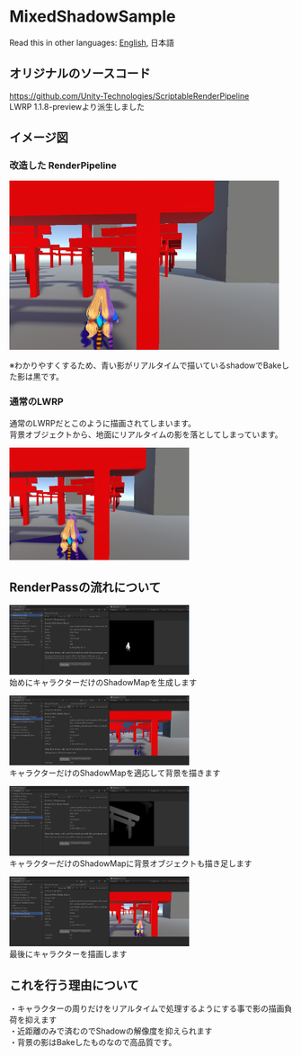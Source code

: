 # MixedShadowSample
Read this in other languages: [English](README.ja.md), 日本語 <br />


## オリジナルのソースコード
  https://github.com/Unity-Technologies/ScriptableRenderPipeline <br/>
  LWRP 1.1.8-previewより派生しました

## イメージ図

### 改造した RenderPipeline
<img src="docs/img/MixShadow.png" width="480px">

※わかりやすくするため、青い影がリアルタイムで描いているshadowでBakeした影は黒です。

### 通常のLWRP
通常のLWRPだとこのように描画されてしまいます。<br />
背景オブジェクトから、地面にリアルタイムの影を落としてしまっています。

<img src="docs/img/NG_Pattern1.png" width="320px">



## RenderPassの流れについて

<img src="docs/img/1st_step.png" width="320px" /> <br />
始めにキャラクターだけのShadowMapを生成します

<img src="docs/img/2nd_step.png" width="320px" /> <br />
キャラクターだけのShadowMapを適応して背景を描きます

<img src="docs/img/3rd_step.png" width="320px" /> <br />
キャラクターだけのShadowMapに背景オブジェクトも描き足します

<img src="docs/img/4th_step.png" width="320px" /> <br />
最後にキャラクターを描画します



## これを行う理由について
・キャラクターの周りだけをリアルタイムで処理するようにする事で影の描画負荷を抑えます<br/>
・近距離のみで済むのでShadowの解像度を抑えられます<br/>
・背景の影はBakeしたものなので高品質です。
